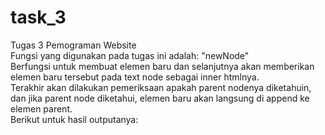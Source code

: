 # task_3
Tugas 3 Pemograman Website<br/>
Fungsi yang digunakan pada tugas ini adalah: "newNode" <br/>
Berfungsi untuk membuat elemen baru dan selanjutnya akan  memberikan elemen baru tersebut pada text node sebagai inner htmlnya.<br/>
Terakhir akan dilakukan pemeriksaan apakah parent nodenya diketahuin, dan  jika parent node diketahui, elemen baru akan langsung di append ke elemen parent.<br/>
Berikut untuk hasil outputanya:<br/>

